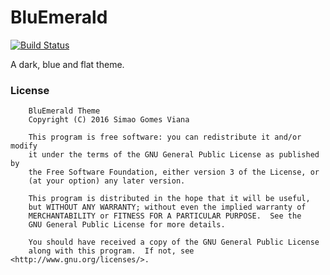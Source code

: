 # BluEmerald

[![Build Status](https://travis-ci.org/xdevs23/BluEmerald.svg?branch=master)](https://travis-ci.org/xdevs23/BluEmerald)

A dark, blue and flat theme.

### License


```
    BluEmerald Theme
    Copyright (C) 2016 Simao Gomes Viana

    This program is free software: you can redistribute it and/or modify
    it under the terms of the GNU General Public License as published by
    the Free Software Foundation, either version 3 of the License, or
    (at your option) any later version.

    This program is distributed in the hope that it will be useful,
    but WITHOUT ANY WARRANTY; without even the implied warranty of
    MERCHANTABILITY or FITNESS FOR A PARTICULAR PURPOSE.  See the
    GNU General Public License for more details.

    You should have received a copy of the GNU General Public License
    along with this program.  If not, see <http://www.gnu.org/licenses/>.
```

